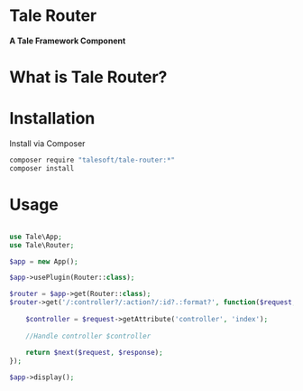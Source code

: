 
# Tale Router
**A Tale Framework Component**

# What is Tale Router?


# Installation

Install via Composer

```bash
composer require "talesoft/tale-router:*"
composer install
```

# Usage

```php

use Tale\App;
use Tale\Router;

$app = new App();

$app->usePlugin(Router::class);

$router = $app->get(Router::class);
$router->get('/:controller?/:action?/:id?.:format?', function($request, $response, $next) {
    
    $controller = $request->getAttribute('controller', 'index');
    
    //Handle controller $controller
    
    return $next($request, $response);
});

$app->display();

```
